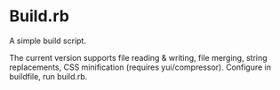 # Build.rb

A simple build script.

The current version supports file reading & writing, file merging, string replacements, CSS minification (requires yui/compressor). Configure in buildfile, run build.rb.